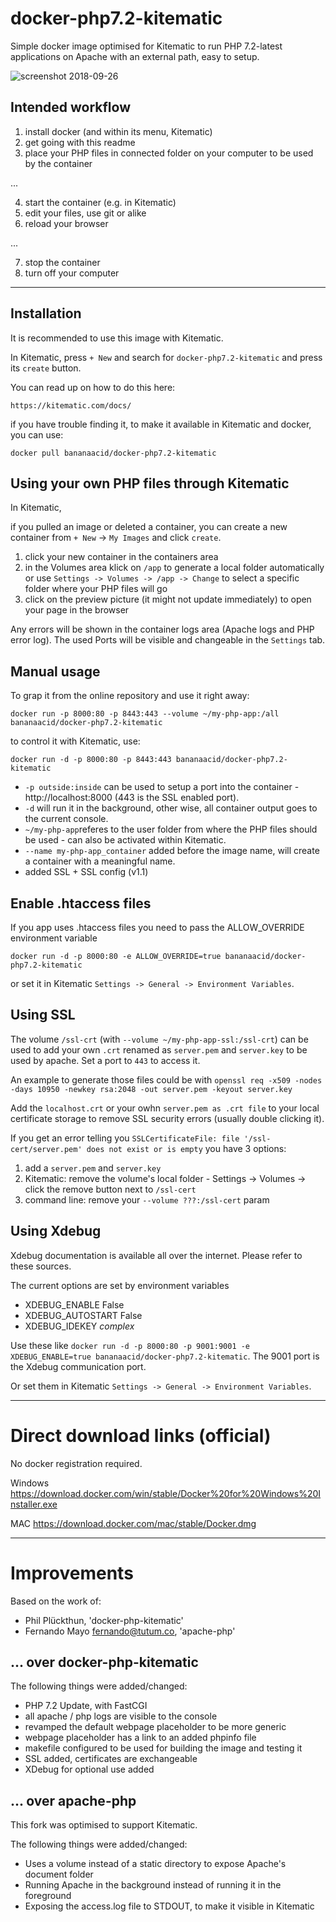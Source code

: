# docker-php7.2-kitematic

Simple docker image optimised for Kitematic to run PHP 7.2-latest applications on Apache with an external path, easy to setup.

![screenshot 2018-09-26](https://user-images.githubusercontent.com/1894723/46049477-e043db80-c12e-11e8-9609-c5c8aa3b08b8.png)

## Intended workflow

1. install docker (and within its menu, Kitematic)
2. get going with this readme
3. place your PHP files in connected folder on your computer to be used by the container

...

4. start the container (e.g. in Kitematic)
5. edit your files, use git or alike
6. reload your browser

...

7. stop the container
8. turn off your computer

------------------------------------
## Installation

It is recommended to use this image with Kitematic.

In Kitematic, press `+ New` and search for `docker-php7.2-kitematic` and press its `create` button.

You can read up on how to do this here:

    https://kitematic.com/docs/

if you have trouble finding it, to make it available in Kitematic and docker, you can use:

	docker pull bananaacid/docker-php7.2-kitematic


Using your own PHP files through Kitematic
------------------------------------

In Kitematic, 

if you pulled an image or deleted a container, you can create a new container from `+ New` -> `My Images` and click `create`.

1. click your new container in the containers area
2. in the Volumes area klick on `/app` to generate a local folder automatically or use `Settings -> Volumes -> /app -> Change` to select a specific folder where your PHP files will go
3. click on the preview picture (it might not update immediately) to open your page in the browser

Any errors will be shown in the container logs area (Apache logs and PHP error log). The used Ports will be visible and changeable in the `Settings` tab.


Manual usage
------------------------------------

To grap it from the online repository and use it right away:

	docker run -p 8000:80 -p 8443:443 --volume ~/my-php-app:/all  bananaacid/docker-php7.2-kitematic

to control it with Kitematic, use:

	docker run -d -p 8000:80 -p 8443:443 bananaacid/docker-php7.2-kitematic

* `-p outside:inside` can be used to setup a port into the container - http://localhost:8000 (443 is the SSL enabled port).
* `-d` will run it in the background, other wise, all container output goes to the current console. 
* `~/my-php-app`referes to the user folder from where the PHP files should be used - can also be activated within Kitematic. 
* `--name my-php-app_container` added before the image name, will create a container with a meaningful name.
* added SSL + SSL config (v1.1)


Enable .htaccess files
------------------------------------

If you app uses .htaccess files you need to pass the ALLOW_OVERRIDE environment variable

    docker run -d -p 8000:80 -e ALLOW_OVERRIDE=true bananaacid/docker-php7.2-kitematic

or set it in Kitematic `Settings -> General -> Environment Variables`.


Using SSL
------------------------------------

The volume `/ssl-crt` (with `--volume ~/my-php-app-ssl:/ssl-crt`) can be used to add your own `.crt` renamed as `server.pem` and `server.key` to be used by apache. Set a port to `443` to access it.

An example to generate those files could be with `openssl req -x509 -nodes -days 10950 -newkey rsa:2048 -out server.pem -keyout server.key`

Add the `localhost.crt` or your owhn `server.pem as .crt file` to your local certificate storage to remove SSL security errors (usually double clicking it). 

If you get an error telling you `SSLCertificateFile: file '/ssl-cert/server.pem' does not exist or is empty` you have 3 options:
1. add a `server.pem` and `server.key`
2. Kitematic: remove the volume's local folder - Settings -> Volumes -> click the remove button next to `/ssl-cert`
3. command line: remove your `--volume ???:/ssl-cert` param


Using Xdebug
------------------------------------

Xdebug documentation is available all over the internet. Please refer to these sources.

The current options are set by environment variables

* XDEBUG_ENABLE False
* XDEBUG_AUTOSTART False
* XDEBUG_IDEKEY *complex*

Use these like `docker run -d -p 8000:80 -p 9001:9001 -e XDEBUG_ENABLE=true bananaacid/docker-php7.2-kitematic`.
The 9001 port is the Xdebug communication port.

Or set them in Kitematic `Settings -> General -> Environment Variables`.


----------------------------------
# Direct download links (official)

No docker registration required.

Windows
https://download.docker.com/win/stable/Docker%20for%20Windows%20Installer.exe

MAC
https://download.docker.com/mac/stable/Docker.dmg


----------------------------------
# Improvements

Based on the work of:

* Phil Plückthun, 'docker-php-kitematic'
* Fernando Mayo <fernando@tutum.co>, 'apache-php'


... over docker-php-kitematic
----------------------------------

The following things were added/changed:

* PHP 7.2 Update, with FastCGI
* all apache / php logs are visible to the console
* revamped the default webpage placeholder to be more generic
* webpage placeholder has a link to an added phpinfo file
* makefile configured to be used for building the image and testing it
* SSL added, certificates are exchangeable
* XDebug for optional use added


... over apache-php
----------------------------------

This fork was optimised to support Kitematic.

The following things were added/changed:

* Uses a volume instead of a static directory to expose Apache's document folder
* Running Apache in the background instead of running it in the foreground
* Exposing the access.log file to STDOUT, to make it visible in Kitematic
